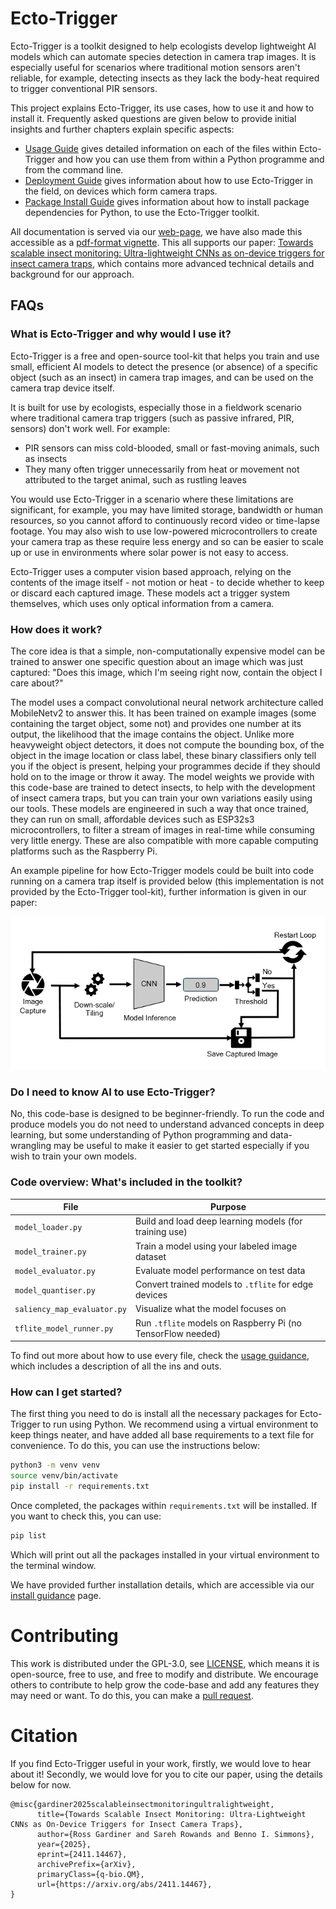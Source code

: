 # Ecto-Trigger

Ecto-Trigger is a toolkit designed to help ecologists develop lightweight AI models which can automate species detection in camera trap images. It is especially useful for scenarios where traditional motion sensors aren't reliable, for example, detecting insects as they lack the body-heat required to trigger conventional PIR sensors. 

This project explains Ecto-Trigger, its use cases, how to use it and how to install it. Frequently asked questions are given below to provide initial insights and further chapters explain specific aspects:

- [Usage Guide](guides/usage.md) gives detailed information on each of the files within Ecto-Trigger and how you can use them from within a Python programme and from the command line. 
- [Deployment Guide](guides/deployment.md) gives information about how to use Ecto-Trigger in the field, on devices which form camera traps.
- [Package Install Guide](guides/packages.md) gives information about how to install package dependencies for Python, to use the Ecto-Trigger toolkit.


All documentation is served via our [web-page](https://rossgardiner.github.io/ecto-trigger/html/), we have also made this accessible as a [pdf-format vignette](assets/vignette.pdf). This all supports our paper: [Towards scalable insect monitoring: Ultra-lightweight CNNs as on-device triggers for insect camera traps](https://arxiv.org/abs/2411.14467), which contains more advanced technical details and background for our approach. 

## FAQs
### What is Ecto-Trigger and why would I use it?

Ecto-Trigger is a free and open-source tool-kit that helps you train and use small, efficient AI models to detect the presence (or absence) of a specific object (such as an insect) in camera trap images, and can be used on the camera trap device itself.

It is built for use by ecologists, especially those in a fieldwork scenario where traditional camera trap triggers (such as passive infrared, PIR, sensors) don't work well. For example: 

- PIR sensors can miss cold-blooded, small or fast-moving animals, such as insects
- They many often trigger unnecessarily from heat or movement not attributed to the target animal, such as rustling leaves

You would use Ecto-Trigger in a scenario where these limitations are significant, for example, you may have limited storage, bandwidth or human resources, so you cannot afford to continuously record video or time-lapse footage. You may also wish to use low-powered microcontrollers to create your camera trap as these require less energy and so can be easier to scale up or use in environments where solar power is not easy to access. 

Ecto-Trigger uses a computer vision based approach, relying on the contents of the image itself - not motion or heat - to decide whether to keep or discard each captured image. These models act a trigger system themselves, which uses only optical information from a camera. 


### How does it work? 

The core idea is that a simple, non-computationally expensive model can be trained to answer one specific question about an image which was just captured: "Does this image, which I'm seeing right now, contain the object I care about?"

The model uses a compact convolutional neural network architecture called MobileNetv2 to answer this. It has been trained on example images (some containing the target object, some not) and provides one number at its output, the likelihood that the image contains the object. Unlike more heavyweight object detectors, it does not compute the bounding box, of the object in the image location or class label, these binary classifiers only tell you if the object is present, helping your programmes decide if they should hold on to the image or throw it away. The model weights we provide with this code-base are trained to detect insects, to help with the development of insect camera traps, but you can train your own variations easily using our tools. These models are engineered in such a way that once trained, they can run on small, affordable devices such as ESP32s3 microcontrollers, to filter a stream of images in real-time while consuming very little energy. These are also compatible with more capable computing platforms such as the Raspberry Pi. 

An example pipeline for how Ecto-Trigger models could be built into code running on a camera trap itself is provided below (this implementation is not provided by the Ecto-Trigger tool-kit), further information is given in our paper:

![pipeline](assets/pipeline.png)

### Do I need to know AI to use Ecto-Trigger?

No, this code-base is designed to be beginner-friendly. To run the code and produce models you do not need to understand advanced concepts in deep learning, but some understanding of Python programming and data-wrangling may be useful to make it easier to get started especially if you wish to train your own models. 

### Code overview: What's included in the toolkit? 

| File | Purpose |
|------|---------|
| `model_loader.py` | Build and load deep learning models (for training use) |
| `model_trainer.py` | Train a model using your labeled image dataset |
| `model_evaluator.py` | Evaluate model performance on test data |
| `model_quantiser.py` | Convert trained models to `.tflite` for edge devices |
| `saliency_map_evaluator.py` | Visualize what the model focuses on |
| `tflite_model_runner.py` | Run `.tflite` models on Raspberry Pi (no TensorFlow needed) |

To find out more about how to use every file, check the [usage guidance](guides/usage.md), which includes a description of all the ins and outs. 

### How can I get started?

The first thing you need to do is install all the necessary packages for Ecto-Trigger to run using Python. We recommend using a virtual environment to keep things neater, and have added all base requirements to a text file for convenience. To do this, you can use the instructions below:

```bash
python3 -m venv venv
source venv/bin/activate
pip install -r requirements.txt
```
Once completed, the packages within `requirements.txt` will be installed. If you want to check this, you can use:

```bash
pip list
```

Which will print out all the packages installed in your virtual environment to the terminal window. 

We have provided further installation details, which are accessible via our [install guidance](guides/packages.md) page.


# Contributing

This work is distributed under the GPL-3.0, see [LICENSE](LICENSE), which means it is open-source, free to use, and free to modify and distribute. We encourage others to contribute to help grow the code-base and add any features they may need or want. To do this, you can make a [pull request](https://github.com/rossGardiner/ecto-trigger/pulls). 

 

# Citation

If you find Ecto-Trigger useful in your work, firstly, we would love to hear about it! Secondly, we would love for you to cite our paper, using the details below for now. 

```
@misc{gardiner2025scalableinsectmonitoringultralightweight,
      title={Towards Scalable Insect Monitoring: Ultra-Lightweight CNNs as On-Device Triggers for Insect Camera Traps}, 
      author={Ross Gardiner and Sareh Rowands and Benno I. Simmons},
      year={2025},
      eprint={2411.14467},
      archivePrefix={arXiv},
      primaryClass={q-bio.QM},
      url={https://arxiv.org/abs/2411.14467}, 
}
```



